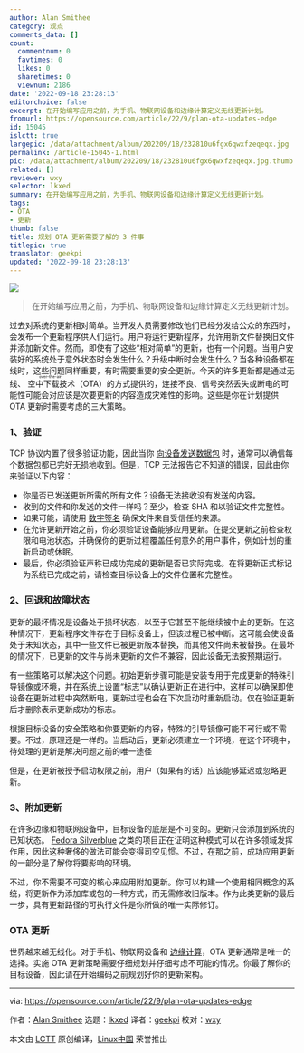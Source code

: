 ```yaml
---
author: Alan Smithee
category: 观点
comments_data: []
count:
  commentnum: 0
  favtimes: 0
  likes: 0
  sharetimes: 0
  viewnum: 2186
date: '2022-09-18 23:28:13'
editorchoice: false
excerpt: 在开始编写应用之前，为手机、物联网设备和边缘计算定义无线更新计划。
fromurl: https://opensource.com/article/22/9/plan-ota-updates-edge
id: 15045
islctt: true
largepic: /data/attachment/album/202209/18/232810u6fgx6qwxfzeqeqx.jpg
permalink: /article-15045-1.html
pic: /data/attachment/album/202209/18/232810u6fgx6qwxfzeqeqx.jpg.thumb.jpg
related: []
reviewer: wxy
selector: lkxed
summary: 在开始编写应用之前，为手机、物联网设备和边缘计算定义无线更新计划。
tags:
- OTA
- 更新
thumb: false
title: 规划 OTA 更新需要了解的 3 件事
titlepic: true
translator: geekpi
updated: '2022-09-18 23:28:13'
---
```


![](/data/attachment/album/202209/18/232810u6fgx6qwxfzeqeqx.jpg)



> 
> 在开始编写应用之前，为手机、物联网设备和边缘计算定义无线更新计划。
> 
> 
> 


过去对系统的更新相对简单。当开发人员需要修改他们已经分发给公众的东西时，会发布一个更新程序供人们运行。用户将运行更新程序，允许用新文件替换旧文件并添加新文件。然而，即使有了这些“相对简单”的更新，也有一个问题。当用户安装好的系统处于意外状态时会发生什么？升级中断时会发生什么？当各种设备都在线时，这些问题同样重要，有时需要重要的安全更新。今天的许多更新都是通过无线、<ruby> 空中下载技术 <rt>  over-the-air </rt></ruby>（OTA）的方式提供的，连接不良、信号突然丢失或断电的可能性可能会对应该是次要更新的内容造成灾难性的影响。这些是你在计划提供 OTA 更新时需要考虑的三大策略。


### 1、验证


TCP 协议内置了很多验证功能，因此当你 [向设备发送数据包](https://www.redhat.com/sysadmin/beginners-guide-network-troubleshooting-linux) 时，通常可以确信每个数据包都已完好无损地收到。但是，TCP 无法报告它不知道的错误，因此由你来验证以下内容：


* 你是否已发送更新所需的所有文件？设备无法接收没有发送的内容。
* 收到的文件和你发送的文件一样吗？至少，检查 SHA 和以验证文件完整性。
* 如果可能，请使用 [数字签名](https://www.redhat.com/sysadmin/digital-signatures-gnupg) 确保文件来自受信任的来源。
* 在允许更新开始之前，你必须验证设备能够应用更新。在提交更新之前检查权限和电池状态，并确保你的更新过程覆盖任何意外的用户事件，例如计划的重新启动或休眠。
* 最后，你必须验证声称已成功完成的更新是否已实际完成。在将更新正式标记为系统已完成之前，请检查目标设备上的文件位置和完整性。


### 2、回退和故障状态


更新的最坏情况是设备处于损坏状态，以至于它甚至不能继续被中止的更新。在这种情况下，更新程序文件存在于目标设备上，但该过程已被中断。这可能会使设备处于未知状态，其中一些文件已被更新版本替换，而其他文件尚未被替换。在最坏的情况下，已更新的文件与尚未更新的文件不兼容，因此设备无法按预期运行。


有一些策略可以解决这个问题。初始更新步骤可能是安装专用于完成更新的特殊引导镜像或环境，并在系统上设置“标志”以确认更新正在进行中。这样可以确保即使设备在更新过程中突然断电，更新过程也会在下次启动时重新启动。仅在验证更新后才删除表示更新成功的标志。


根据目标设备的安全策略和你要更新的内容，特殊的引导镜像可能不可行或不需要。不过，原理还是一样的。当启动后，更新必须建立一个环境，在这个环境中，待处理的更新是解决问题之前的唯一途径


但是，在更新被授予启动权限之前，用户（如果有的话）应该能够延迟或忽略更新。


### 3、附加更新


在许多边缘和物联网设备中，目标设备的底层是不可变的。更新只会添加到系统的已知状态。 [Fedora Silverblue](https://silverblue.fedoraproject.org) 之类的项目正在证明这种模式可以在许多领域发挥作用，因此这种奢侈的做法可能会变得司空见惯。不过，在那之前，成功应用更新的一部分是了解你将要影响的环境。


不过，你不需要不可变的核心来应用附加更新。你可以构建一个使用相同概念的系统，将更新作为添加库或包的一种方式，而无需修改旧版本。作为此类更新的最后一步，具有更新路径的可执行文件是你所做的唯一实际修订。


### OTA 更新


世界越来越无线化。对于手机、物联网设备和 [边缘计算](https://www.redhat.com/en/topics/edge-computing/what-is-edge-computing?intcmp=7013a000002qLH8AAM)，OTA 更新通常是唯一的选择。实施 OTA 更新策略需要仔细规划并仔细考虑不可能的情况。你最了解你的目标设备，因此请在开始编码之前规划好你的更新架构。




---


via: <https://opensource.com/article/22/9/plan-ota-updates-edge>


作者：[Alan Smithee](https://opensource.com/users/alansmithee) 选题：[lkxed](https://github.com/lkxed) 译者：[geekpi](https://github.com/geekpi) 校对：[wxy](https://github.com/wxy)


本文由 [LCTT](https://github.com/LCTT/TranslateProject) 原创编译，[Linux中国](https://linux.cn/) 荣誉推出